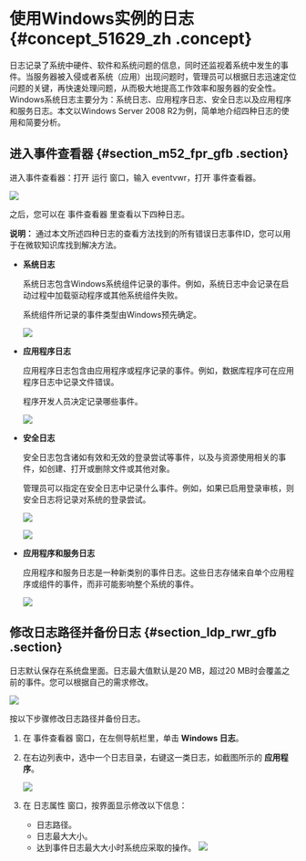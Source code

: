 # 使用Windows实例的日志 {#concept_51629_zh .concept}

日志记录了系统中硬件、软件和系统问题的信息，同时还监视着系统中发生的事件。当服务器被入侵或者系统（应用）出现问题时，管理员可以根据日志迅速定位问题的关键，再快速处理问题，从而极大地提高工作效率和服务器的安全性。Windows系统日志主要分为：系统日志、应用程序日志、安全日志以及应用程序和服务日志。本文以Windows Server 2008 R2为例，简单地介绍四种日志的使用和简要分析。

## 进入事件查看器 {#section_m52_fpr_gfb .section}

进入事件查看器：打开 运行 窗口，输入 eventvwr，打开 事件查看器。

![](images/12771_zh-CN_source.png)

之后，您可以在 事件查看器 里查看以下四种日志。

**说明：** 通过本文所述四种日志的查看方法找到的所有错误日志事件ID，您可以用于在微软知识库找到解决方法。

-   **系统日志**

    系统日志包含Windows系统组件记录的事件。例如，系统日志中会记录在启动过程中加载驱动程序或其他系统组件失败。

    系统组件所记录的事件类型由Windows预先确定。

    ![](images/12772_zh-CN_source.png)

-   **应用程序日志**

    应用程序日志包含由应用程序或程序记录的事件。例如，数据库程序可在应用程序日志中记录文件错误。

    程序开发人员决定记录哪些事件。

    ![](images/12773_zh-CN_source.png)

-   **安全日志**

    安全日志包含诸如有效和无效的登录尝试等事件，以及与资源使用相关的事件，如创建、打开或删除文件或其他对象。

    管理员可以指定在安全日志中记录什么事件。例如，如果已启用登录审核，则安全日志将记录对系统的登录尝试。

    ![](images/12774_zh-CN_source.png)

    ![](images/12775_zh-CN_source.png)

-   **应用程序和服务日志**

    应用程序和服务日志是一种新类别的事件日志。这些日志存储来自单个应用程序或组件的事件，而非可能影响整个系统的事件。

    ![](images/12776_zh-CN_source.png)


## 修改日志路径并备份日志 {#section_ldp_rwr_gfb .section}

日志默认保存在系统盘里面。日志最大值默认是20 MB，超过20 MB时会覆盖之前的事件。您可以根据自己的需求修改。

![](images/12777_zh-CN_source.png)

按以下步骤修改日志路径并备份日志。

1.  在 事件查看器 窗口，在左侧导航栏里，单击 **Windows 日志**。
2.  在右边列表中，选中一个日志目录，右键这一类日志，如截图所示的 **应用程序**。

    ![](images/12778_zh-CN_source.png)

3.  在 日志属性 窗口，按界面显示修改以下信息：

    -   日志路径。
    -   日志最大大小。
    -   达到事件日志最大大小时系统应采取的操作。
    ![](images/12779_zh-CN_source.png)


